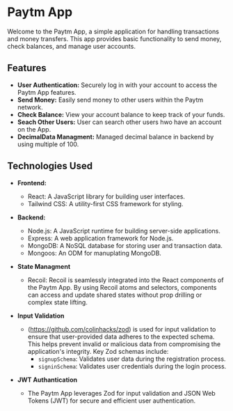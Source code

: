 # Paytm App

Welcome to the Paytm App, a simple application for handling transactions and money transfers. This app provides basic functionality to send money, check balances, and manage user accounts.

## Features

- **User Authentication:** Securely log in with your account to access the Paytm App features.
- **Send Money:** Easily send money to other users within the Paytm network.
- **Check Balance:** View your account balance to keep track of your funds.
- **Seach Other Users:** User can search other users hwo have an account on the App.
- **DecimalData Managment:** Managed decimal balance in backend by using multiple of 100. 

## Technologies Used

- **Frontend:**
  - React: A JavaScript library for building user interfaces.
  - Tailwind CSS: A utility-first CSS framework for styling.

- **Backend:**
  - Node.js: A JavaScript runtime for building server-side applications.
  - Express: A web application framework for Node.js.
  - MongoDB: A NoSQL database for storing user and transaction data.
  - Mongoos: An ODM for manuplating MongoDB.

- **State Managment**
    - Recoil: Recoil is seamlessly integrated into the React components of the Paytm App. By using Recoil atoms and selectors, components can access and update shared states without prop drilling or complex state lifting.

- **Input Validation**
    - (https://github.com/colinhacks/zod) is used for input validation to ensure that user-provided data adheres to the expected schema. This helps prevent invalid or malicious data from compromising the application's integrity. Key Zod schemas include:
        - `signupSchema`: Validates user data during the registration process.
        - `signinSchema`: Validates user credentials during the login process.

- **JWT Authantication**
    - The Paytm App leverages Zod for input validation and JSON Web Tokens (JWT) for secure and efficient user authentication.
